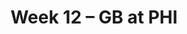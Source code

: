 ---
layout: game
title: Week 12 – GB at PHI
season: 2005
game_id: 2005_12_GB_PHI
away_team: GB
home_team: PHI
---